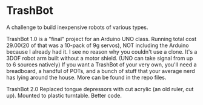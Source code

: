 # TrashBot
A challenge to build inexpensive robots of various types.


TrashBot 1.0  is a "final" project for an Arduino UNO class. Running total cost $29.00 ($20 of that was a 10-pack of 9g servos), NOT including the Arduino because I already had it. I see no reason why you couldn't use a clone.
It's a 3DOF robot arm built without a motor shield. (UNO can take signal from up to 6 sources natively)
If you want a TrashBot of your very own, you'll need a breadboard, a handful of POTs, and a bunch of stuff that your average nerd has lying around the house.
More can be found in the repo files.

TrashBot 2.0
Replaced tongue depressors with cut acrylic (an old ruler, cut up). Mounted to plastic turntable. Better code.


